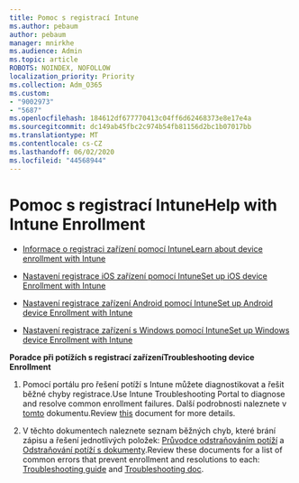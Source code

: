 ```yaml
---
title: Pomoc s registrací Intune
ms.author: pebaum
author: pebaum
manager: mnirkhe
ms.audience: Admin
ms.topic: article
ROBOTS: NOINDEX, NOFOLLOW
localization_priority: Priority
ms.collection: Adm_O365
ms.custom:
- "9002973"
- "5687"
ms.openlocfilehash: 184612df677770413c04ff6d62468373e8e17e4a
ms.sourcegitcommit: dc149ab45fbc2c974b54fb81156d2bc1b07017bb
ms.translationtype: MT
ms.contentlocale: cs-CZ
ms.lasthandoff: 06/02/2020
ms.locfileid: "44568944"
---
```

# <a name="help-with-intune-enrollment"></a><span data-ttu-id="eeff3-102">Pomoc s registrací Intune</span><span class="sxs-lookup"><span data-stu-id="eeff3-102">Help with Intune Enrollment</span></span>


- [<span data-ttu-id="eeff3-103">Informace o registraci zařízení pomocí Intune</span><span class="sxs-lookup"><span data-stu-id="eeff3-103">Learn about device enrollment with Intune</span></span>](https://docs.microsoft.com/intune/device-enrollment)

- [<span data-ttu-id="eeff3-104">Nastavení registrace iOS zařízení pomocí Intune</span><span class="sxs-lookup"><span data-stu-id="eeff3-104">Set up iOS device Enrollment with Intune</span></span>](https://docs.microsoft.com/intune/ios-enroll)

- [<span data-ttu-id="eeff3-105">Nastavení registrace zařízení Android pomocí Intune</span><span class="sxs-lookup"><span data-stu-id="eeff3-105">Set up Android device Enrollment with Intune</span></span>](https://docs.microsoft.com/intune/android-enroll)

- [<span data-ttu-id="eeff3-106">Nastavení registrace zařízení s Windows pomocí Intune</span><span class="sxs-lookup"><span data-stu-id="eeff3-106">Set up Windows device Enrollment with Intune</span></span>](https://docs.microsoft.com/intune/windows-enroll)

<span data-ttu-id="eeff3-107">**Poradce při potížích s registrací zařízení**</span><span class="sxs-lookup"><span data-stu-id="eeff3-107">**Troubleshooting device Enrollment**</span></span>

1. <span data-ttu-id="eeff3-108">Pomocí portálu pro řešení potíží s Intune můžete diagnostikovat a řešit běžné chyby registrace.</span><span class="sxs-lookup"><span data-stu-id="eeff3-108">Use Intune Troubleshooting Portal to diagnose and resolve common enrollment failures.</span></span> <span data-ttu-id="eeff3-109">Další podrobnosti naleznete v [tomto](https://docs.microsoft.com/intune/help-desk-operators) dokumentu.</span><span class="sxs-lookup"><span data-stu-id="eeff3-109">Review [this](https://docs.microsoft.com/intune/help-desk-operators) document for more details.</span></span>

2. <span data-ttu-id="eeff3-110">V těchto dokumentech naleznete seznam běžných chyb, které brání zápisu a řešení jednotlivých položek: [Průvodce odstraňováním potíží](https://support.microsoft.com/help/4469913/troubleshooting-windows-device-enrollment-problems-in-microsoft-intune) a [Odstraňování potíží s dokumenty](https://docs.microsoft.com/intune/troubleshoot-device-enrollment-in-intune).</span><span class="sxs-lookup"><span data-stu-id="eeff3-110">Review these documents for a list of common errors that prevent enrollment and resolutions to each: [Troubleshooting guide](https://support.microsoft.com/help/4469913/troubleshooting-windows-device-enrollment-problems-in-microsoft-intune) and [Troubleshooting doc](https://docs.microsoft.com/intune/troubleshoot-device-enrollment-in-intune).</span></span>